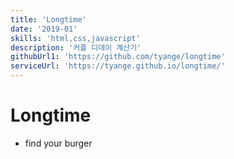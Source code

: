 ```yaml
---
title: 'Longtime'
date: '2019-01'
skills: 'html,css,javascript'
description: '커플 디데이 계산기'
githubUrl1: 'https://github.com/tyange/longtime'
serviceUrl: 'https://tyange.github.io/longtime/'
---
```


# Longtime

- find your burger